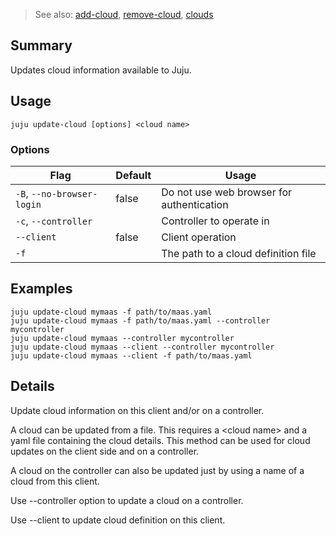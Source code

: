 > See also: [add-cloud](#add-cloud), [remove-cloud](#remove-cloud), [clouds](#clouds)

## Summary
Updates cloud information available to Juju.

## Usage
```juju update-cloud [options] <cloud name>```

### Options
| Flag | Default | Usage |
| --- | --- | --- |
| `-B`, `--no-browser-login` | false | Do not use web browser for authentication |
| `-c`, `--controller` |  | Controller to operate in |
| `--client` | false | Client operation |
| `-f` |  | The path to a cloud definition file |

## Examples

    juju update-cloud mymaas -f path/to/maas.yaml
    juju update-cloud mymaas -f path/to/maas.yaml --controller mycontroller
    juju update-cloud mymaas --controller mycontroller
    juju update-cloud mymaas --client --controller mycontroller
    juju update-cloud mymaas --client -f path/to/maas.yaml


## Details

Update cloud information on this client and/or on a controller.

A cloud can be updated from a file. This requires a &lt;cloud name&gt; and a yaml file
containing the cloud details. 
This method can be used for cloud updates on the client side and on a controller. 

A cloud on the controller can also be updated just by using a name of a cloud
from this client.

Use --controller option to update a cloud on a controller. 

Use --client to update cloud definition on this client.



